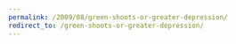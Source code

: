 ```yaml
---
permalink: /2009/08/green-shoots-or-greater-depression/
redirect_to: /green-shoots-or-greater-depression/
---
```

